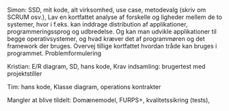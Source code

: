 Simon: SSD, mit kode, alt virksomhed, use case, metodevalg (skriv om SCRUM osv.), Lav en kortfattet analyse af forskelle og ligheder mellem
de to systemer, hvor i f.eks. kan inddrage distribution af applikationer, programmeringssprog og
udbredelse. Og kan man udvikle applikationer til begge operativsystemer, og hvad kræver det af
programmøren og det framework der bruges.
Overvej tillige kortfattet hvordan tråde kan bruges i programmet.
Problemformulering

Kristian: E/R diagram, SD, hans kode, Krav indsamling: brugertest med projektstiller

Tim: hans kode, Klasse diagram, operations kontrakter


Mangler at blive tildelt: Domænemodel, FURPS+, kvalitetssikring (tests),
